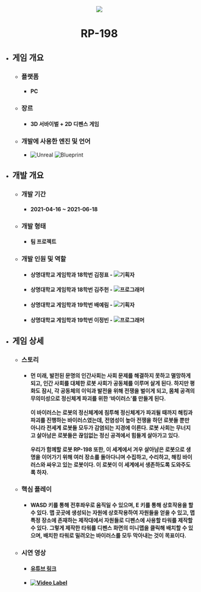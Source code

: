 <p align="center"><img src="https://user-images.githubusercontent.com/69952837/178147934-8fc1d17e-9eb7-451a-a8da-aa13f2003b40.png"></p>

<div align="center">
  <H1>RP-198</H1>
</div>

+ ## **게임 개요**
  + ### 플랫폼
    + #### PC
  + ### 장르
    + #### 3D 서바이벌 + 2D 디펜스 게임
  + ### 개발에 사용한 엔진 및 언어 
    + <img alt="Unreal" src ="https://img.shields.io/badge/Unreal Engine-0E1128.svg?&style=for-the-badge&logo=UnrealEngine&logoColor=white"/> <img alt="Blueprint" src ="https://img.shields.io/badge/Blueprint-137CBD.svg?&style=for-the-badge&logo=Blueprint&logoColor=black"/>
+ ## **개발 개요**
  + ### 개발 기간
    + #### 2021-04-16 ~ 2021-06-18
  + ### 개발 형태
    + #### 팀 프로젝트
  + ### 개발 인원 및 역할
    + #### 상명대학교 게임학과 18학번 김정표 - <img alt="기획자" src ="https://img.shields.io/badge/기획자-2B579A.svg?&style=for-the-badge&logo=MicrosoftWord&logoColor=white"/>
    + #### 상명대학교 게임학과 18학번 김주헌 - <img alt="프로그래머" src ="https://img.shields.io/badge/프로그래머(2D 디펜스)-5C2D91.svg?&style=for-the-badge&logo=VisualStudio&logoColor=white"/>
    + #### 상명대학교 게임학과 19학번 배예림 - <img alt="기획자" src ="https://img.shields.io/badge/기획자-2B579A.svg?&style=for-the-badge&logo=MicrosoftWord&logoColor=white"/>
    + #### 상명대학교 게임학과 19학번 이정빈 - <img alt="프로그래머" src ="https://img.shields.io/badge/프로그래머(3D 디펜스)-5C2D91.svg?&style=for-the-badge&logo=VisualStudio&logoColor=white"/>
+ ## **게임 상세**
  + ### 스토리
    + #### 먼 미래, 발전된 문명의 인간사회는 사회 문제를 해결하지 못하고 멸망하게 되고, 인간 사회를 대체한 로봇 사회가 공동체를 이루며 살게 된다. 하지만 평화도 잠시, 각 공동체의 이익과 발전을 위해 전쟁을 벌이게 되고, 몸체 공격의 무의미성으로 정신체계 파괴를 위한 ‘바이러스’를 만들게 된다. <br><br>이 바이러스는 로봇의 정신체계에 침투해 정신체계가 파괴될 때까지 해킹과 파괴를 진행하는 바이러스였는데, 전염성이 높아 전쟁을 하던 로봇들 뿐만 아니라 전세계 로봇들 모두가 감염되는 지경에 이른다. 로봇 사회는 무너지고 살아남은 로봇들은 끊임없는 정신 공격에서 힘들게 살아가고 있다. <br><br>우리가 함께할 로봇 RP-198 또한, 이 세계에서 겨우 살아남은 로봇으로 생명을 이어가기 위해 여러 장소를 돌아다니며 수집하고, 수리하고, 해킹 바이러스와 싸우고 있는 로봇이다. 이 로봇이 이 세계에서 생존하도록 도와주도록 하자.
  + ### 핵심 플레이
    + #### WASD 키를 통해 전후좌우로 움직일 수 있으며, E 키를 통해 상호작용을 할 수 있다. 맵 곳곳에 생성되는 자원에 상호작용하여 자원들을 얻을 수 있고, 맵 특정 장소에 존재하는 제작대에서 자원들로 디펜스에 사용할 타워를 제작할 수 있다. 그렇게 제작한 타워를 디펜스 화면의 미니맵을 클릭해 배치할 수 있으며, 배치한 타워로 밀려오는 바이러스를 모두 막아내는 것이 목표이다.
  + ### 시연 영상
    + #### [유튜브 링크](https://youtu.be/ULfeFhjqjbg)
    + #### [![Video Label](https://user-images.githubusercontent.com/69952837/178147577-0ba07b58-8d36-4bb7-b306-3291cb117f06.PNG)](https://youtu.be/ULfeFhjqjbg)
